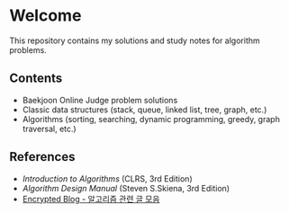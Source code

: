 # Welcome

This repository contains my solutions and study notes for algorithm problems.  


## Contents
- Baekjoon Online Judge problem solutions 
- Classic data structures (stack, queue, linked list, tree, graph, etc.)
- Algorithms (sorting, searching, dynamic programming, greedy, graph traversal, etc.)


## References
- *Introduction to Algorithms* (CLRS, 3rd Edition)  
- *Algorithm Design Manual* (Steven S.Skiena, 3rd Edition)  
- [Encrypted Blog - 알고리즘 관련 글 모음](https://blog.encrypted.gg/category/%EC%95%8C%EA%B3%A0%EB%A6%AC%EC%A6%98)
